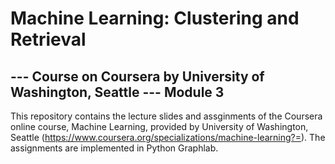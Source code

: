 # Machine Learning: Clustering and Retrieval 
## --- Course on Coursera by University of Washington, Seattle --- Module 3

This repository contains the lecture slides and assginments of the Coursera online course, Machine Learning, provided by University of Washington, Seattle (https://www.coursera.org/specializations/machine-learning?=). The assignments are implemented in Python Graphlab.

